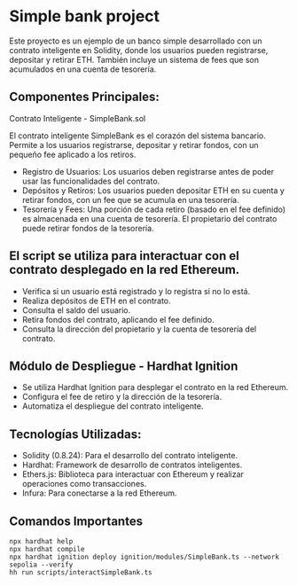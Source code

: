 
# Simple bank project

Este proyecto es un ejemplo de un banco simple desarrollado con un contrato inteligente en Solidity, donde los usuarios pueden registrarse, depositar y retirar ETH. También incluye un sistema de fees que son acumulados en una cuenta de tesorería.

## Componentes Principales:
Contrato Inteligente - SimpleBank.sol

El contrato inteligente SimpleBank es el corazón del sistema bancario. Permite a los usuarios registrarse, depositar y retirar fondos, con un pequeño fee aplicado a los retiros.

- Registro de Usuarios: Los usuarios deben registrarse antes de poder usar las funcionalidades del contrato.
- Depósitos y Retiros: Los usuarios pueden depositar ETH en su cuenta y retirar fondos, con un fee que se acumula en una tesorería.
- Tesorería y Fees: Una porción de cada retiro (basado en el fee definido) es almacenada en una cuenta de tesorería. El propietario del contrato puede retirar fondos de la tesorería.

## El script se utiliza para interactuar con el contrato desplegado en la red Ethereum.
- Verifica si un usuario está registrado y lo registra si no lo está.
- Realiza depósitos de ETH en el contrato.
- Consulta el saldo del usuario.
- Retira fondos del contrato, aplicando el fee definido.
- Consulta la dirección del propietario y la cuenta de tesorería del contrato.

## Módulo de Despliegue - Hardhat Ignition
- Se utiliza Hardhat Ignition para desplegar el contrato en la red Ethereum.
- Configura el fee de retiro y la dirección de la tesorería.
- Automatiza el despliegue del contrato inteligente.

## Tecnologías Utilizadas:
- Solidity (0.8.24): Para el desarrollo del contrato inteligente.
- Hardhat: Framework de desarrollo de contratos inteligentes.
- Ethers.js: Biblioteca para interactuar con Ethereum y realizar operaciones como transacciones.
- Infura: Para conectarse a la red Ethereum.

## Comandos Importantes
```shell
npx hardhat help
npx hardhat compile
npx hardhat ignition deploy ignition/modules/SimpleBank.ts --network sepolia --verify
hh run scripts/interactSimpleBank.ts
```
